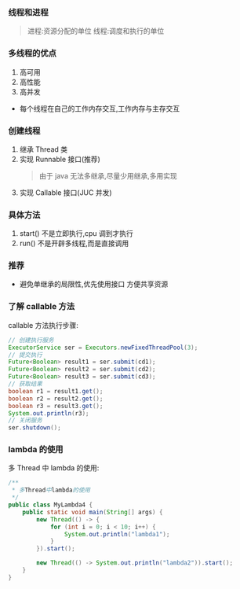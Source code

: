 ### 线程和进程

> 进程:资源分配的单位
> 线程:调度和执行的单位

### 多线程的优点

1. 高可用
2. 高性能
3. 高并发

- 每个线程在自己的工作内存交互,工作内存与主存交互

### 创建线程

1. 继承 Thread 类
2. 实现 Runnable 接口(推荐)
   > 由于 java 无法多继承,尽量少用继承,多用实现
3. 实现 Callable 接口(JUC 并发)

### 具体方法

1. start() 不是立即执行,cpu 调到才执行
2. run() 不是开辟多线程,而是直接调用

### 推荐

- 避免单继承的局限性,优先使用接口
  方便共享资源

### 了解 callable 方法

callable 方法执行步骤:

```java
// 创建执行服务
ExecutorService ser = Executors.newFixedThreadPool(3);
// 提交执行
Future<Boolean> result1 = ser.submit(cd1);
Future<Boolean> result2 = ser.submit(cd2);
Future<Boolean> result3 = ser.submit(cd3);
// 获取结果
boolean r1 = result1.get();
boolean r2 = result2.get();
boolean r3 = result3.get();
System.out.println(r3);
// 关闭服务
ser.shutdown();
```

### lambda 的使用

多 Thread 中 lambda 的使用:

```java
/**
 * 多Thread中lambda的使用
 */
public class MyLambda4 {
    public static void main(String[] args) {
        new Thread(() -> {
            for (int i = 0; i < 10; i++) {
                System.out.println("lambda1");
            }
        }).start();

        new Thread(() -> System.out.println("lambda2")).start();
    }
}
```
